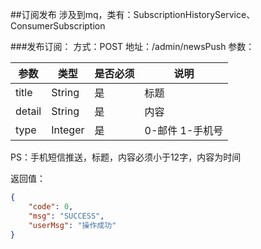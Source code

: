 ##订阅发布
涉及到mq，类有：SubscriptionHistoryService、ConsumerSubscription

###发布订阅：
方式：POST
地址：/admin/newsPush
参数：

|参数|类型|是否必须|说明|
|---|---|---|---|
|title|String|是|标题|
|detail|String|是|内容|
|type|Integer|是|0-邮件 1-手机号|
PS：手机短信推送，标题，内容必须小于12字，内容为时间

返回值：
```json
{
    "code": 0,
    "msg": "SUCCESS",
    "userMsg": "操作成功"
}
```